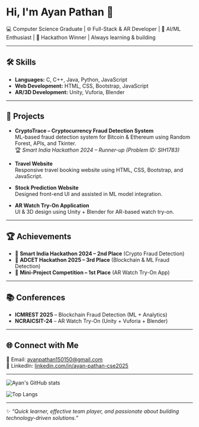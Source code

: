 # Hi, I'm Ayan Pathan 👋

💻 Computer Science Graduate | 🌐 Full-Stack & AR Developer | 🤖 AI/ML Enthusiast | 🚀 Hackathon Winner | Always learning & building  

---

## 🛠 Skills
- **Languages:** C, C++, Java, Python, JavaScript  
- **Web Development:** HTML, CSS, Bootstrap, JavaScript  
- **AR/3D Development:** Unity, Vuforia, Blender  

---

## 📂 Projects
- **CryptoTrace – Cryptocurrency Fraud Detection System**  
  ML-based fraud detection system for Bitcoin & Ethereum using Random Forest, APIs, and Tkinter.  
  🏆 *Smart India Hackathon 2024 – Runner-up (Problem ID: SIH1783)*  

- **Travel Website**  
  Responsive travel booking website using HTML, CSS, Bootstrap, and JavaScript.  

- **Stock Prediction Website**  
  Designed front-end UI and assisted in ML model integration.  

- **AR Watch Try-On Application**  
  UI & 3D design using Unity + Blender for AR-based watch try-on.  

---

## 🏆 Achievements
- 🥈 **Smart India Hackathon 2024 – 2nd Place** (Crypto Fraud Detection)  
- 🥉 **ADCET Hackathon 2025 – 3rd Place** (Blockchain & ML Fraud Detection)  
- 🥇 **Mini-Project Competition – 1st Place** (AR Watch Try-On App)  

---

## 📚 Conferences
- **ICMREST 2025** – Blockchain Fraud Detection (ML + Analytics)  
- **NCRAICSIT-24** – AR Watch Try-On (Unity + Vuforia + Blender)  

---

## 🌐 Connect with Me
📧 Email: [ayanpathan150150@gmail.com](mailto:ayanpathan150150@gmail.com)  
🔗 LinkedIn: [linkedin.com/in/ayan-pathan-cse2025](https://www.linkedin.com/in/ayan-pathan-cse2025)  

---

![Ayan's GitHub stats](https://github-readme-stats.vercel.app/api?username=ayanpathan-dev&show_icons=true&theme=radical)  

![Top Langs](https://github-readme-stats.vercel.app/api/top-langs/?username=ayapathan-dev&layout=compact&theme=radical)  

---

✨ *“Quick learner, effective team player, and passionate about building technology-driven solutions.”*
